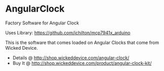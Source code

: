 AngularClock
============

Factory Software for Angular Clock

Uses Library: https://github.com/ichilton/mcp7941x_arduino

This is the software that comes loaded on Angular Clocks that come from Wicked Device.
* Details  @  http://shop.wickeddevice.com/angular-clock/ ‎
* Buy It @ http://shop.wickeddevice.com/product/angular-clock-kit/
